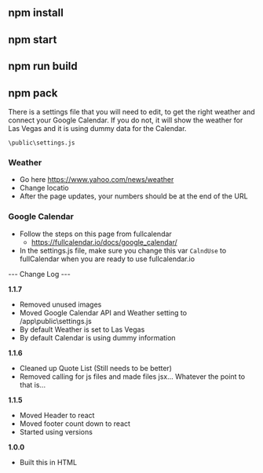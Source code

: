 ## npm install
## npm start
## npm run build 
## npm pack

There is a settings file that you will need to edit, to get the right weather and connect your Google Calendar.  If you do not, it will show the weather for Las Vegas and it is using dummy data for the Calendar.

```
\public\settings.js
```

### Weather 
* Go here https://www.yahoo.com/news/weather
* Change locatio 
* After the page updates, your numbers should be at the end of the URL 

### Google Calendar
* Follow the steps on this page from fullcalendar
	* https://fullcalendar.io/docs/google_calendar/ 
* In the settings.js file, make sure you change this var ```CalndUse``` to fullCalendar when you are ready to use fullcalendar.io



--- Change Log ---

**1.1.7**
* Removed unused images 
* Moved Google Calendar API and Weather setting to /app\public\settings.js
 * By default Weather is set to Las Vegas
 * By default Calendar is using dummy information 

**1.1.6**
* Cleaned up Quote List (Still needs to be better)
* Removed calling for js files and made files jsx... Whatever the point to that is...

**1.1.5**
* Moved Header to react 
* Moved footer count down to react 
* Started using versions 


**1.0.0**
* Built this in HTML 



